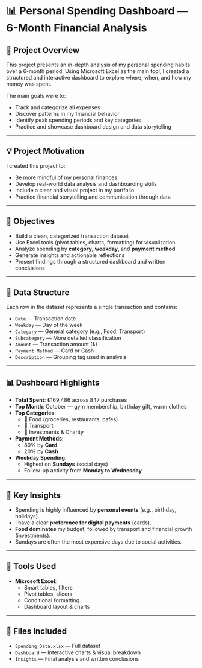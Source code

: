 # 📊 Personal Spending Dashboard — 6-Month Financial Analysis

## 🧠 Project Overview  
This project presents an in-depth analysis of my personal spending habits over a 6-month period. Using Microsoft Excel as the main tool, I created a structured and interactive dashboard to explore where, when, and how my money was spent.

The main goals were to:
- Track and categorize all expenses
- Discover patterns in my financial behavior
- Identify peak spending periods and key categories
- Practice and showcase dashboard design and data storytelling

---

## 💡 Project Motivation  
I created this project to:
- Be more mindful of my personal finances  
- Develop real-world data analysis and dashboarding skills  
- Include a clear and visual project in my portfolio  
- Practice financial storytelling and communication through data 

---

## 🎯 Objectives  
- Build a clean, categorized transaction dataset  
- Use Excel tools (pivot tables, charts, formatting) for visualization  
- Analyze spending by **category**, **weekday**, and **payment method**  
- Generate insights and actionable reflections  
- Present findings through a structured dashboard and written conclusions  

---

## 📁 Data Structure  
Each row in the dataset represents a single transaction and contains:
- `Date` — Transaction date  
- `Weekday` — Day of the week  
- `Category` — General category (e.g., Food, Transport)  
- `Subcategory` — More detailed classification  
- `Amount` — Transaction amount (₺)  
- `Payment Method` — Card or Cash  
- `Description` — Grouping tag used in analysis  

---

## 📊 Dashboard Highlights  
- **Total Spent**: ₺169,486 across 847 purchases  
- **Top Month**: October — gym membership, birthday gift, warm clothes  
- **Top Categories**:  
  - 🥇 Food (groceries, restaurants, cafes)  
  - 🥈 Transport  
  - 🥉 Investments & Charity  
- **Payment Methods**:  
  - 80% by **Card**  
  - 20% by **Cash**  
- **Weekday Spending**:  
  - Highest on **Sundays** (social days)  
  - Follow-up activity from **Monday to Wednesday**

---

## 📝 Key Insights  
- Spending is highly influenced by **personal events** (e.g., birthday, holidays).  
- I have a clear **preference for digital payments** (cards).  
- **Food dominates** my budget, followed by transport and financial growth (investments).  
- Sundays are often the most expensive days due to social activities.

---

## 🧩 Tools Used  
- **Microsoft Excel**:  
  - Smart tables, filters  
  - Pivot tables, slicers  
  - Conditional formatting  
  - Dashboard layout & charts   

---

## 📁 Files Included  
- `Spending_Data.xlsx` — Full dataset  
- `Dashboard` — Interactive charts & visual breakdown  
- `Insights` — Final analysis and written conclusions   
